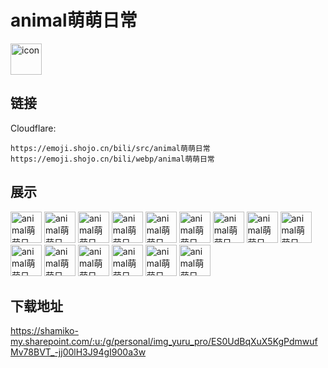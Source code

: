 # animal萌萌日常
<img src="https://emoji.shojo.cn/bili/src/animal萌萌日常/icon.png" width="50" height="50" alt="icon">

## 链接
Cloudflare:
```
https://emoji.shojo.cn/bili/src/animal萌萌日常
https://emoji.shojo.cn/bili/webp/animal萌萌日常
```
## 展示
<img src="https://emoji.shojo.cn/bili/src/animal萌萌日常/animal萌萌日常-无语.png" width="50" height="50" alt="animal萌萌日常-无语">
<img src="https://emoji.shojo.cn/bili/src/animal萌萌日常/animal萌萌日常-！.png" width="50" height="50" alt="animal萌萌日常-！">
<img src="https://emoji.shojo.cn/bili/src/animal萌萌日常/animal萌萌日常-摸头杀.png" width="50" height="50" alt="animal萌萌日常-摸头杀">
<img src="https://emoji.shojo.cn/bili/src/animal萌萌日常/animal萌萌日常-抱抱.png" width="50" height="50" alt="animal萌萌日常-抱抱">
<img src="https://emoji.shojo.cn/bili/src/animal萌萌日常/animal萌萌日常-委屈.png" width="50" height="50" alt="animal萌萌日常-委屈">
<img src="https://emoji.shojo.cn/bili/src/animal萌萌日常/animal萌萌日常-电到.png" width="50" height="50" alt="animal萌萌日常-电到">
<img src="https://emoji.shojo.cn/bili/src/animal萌萌日常/animal萌萌日常-星星眼.png" width="50" height="50" alt="animal萌萌日常-星星眼">
<img src="https://emoji.shojo.cn/bili/src/animal萌萌日常/animal萌萌日常-冷静.png" width="50" height="50" alt="animal萌萌日常-冷静">
<img src="https://emoji.shojo.cn/bili/src/animal萌萌日常/animal萌萌日常-小狗陪你.png" width="50" height="50" alt="animal萌萌日常-小狗陪你">
<img src="https://emoji.shojo.cn/bili/src/animal萌萌日常/animal萌萌日常-？.png" width="50" height="50" alt="animal萌萌日常-？">
<img src="https://emoji.shojo.cn/bili/src/animal萌萌日常/animal萌萌日常-嚎啕大哭.png" width="50" height="50" alt="animal萌萌日常-嚎啕大哭">
<img src="https://emoji.shojo.cn/bili/src/animal萌萌日常/animal萌萌日常-带走.png" width="50" height="50" alt="animal萌萌日常-带走">
<img src="https://emoji.shojo.cn/bili/src/animal萌萌日常/animal萌萌日常-投币.png" width="50" height="50" alt="animal萌萌日常-投币">
<img src="https://emoji.shojo.cn/bili/src/animal萌萌日常/animal萌萌日常-点赞.png" width="50" height="50" alt="animal萌萌日常-点赞">
<img src="https://emoji.shojo.cn/bili/src/animal萌萌日常/animal萌萌日常-收藏.png" width="50" height="50" alt="animal萌萌日常-收藏">

## 下载地址

https://shamiko-my.sharepoint.com/:u:/g/personal/img_yuru_pro/ES0UdBqXuX5KgPdmwufMv78BVT_-jj00lH3J94gI900a3w